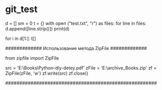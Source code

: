 # git_test


d = []
sm = 0
t = {}
with open ("test.txt", "r") as files:
    for line in files:
        d.append([line.strip()])
print(d)

for i in d[1:]:
    t[]


############# Использование метода ZipFile #############

from zipfile import ZipFile

src = 'E:\\Books\Python-dly-detey.pdf'
zFile = 'E:\\archive_Books.zip'
zf = ZipFile(zFile, 'w')
zf.write(src)
zf.close()

######################################################
